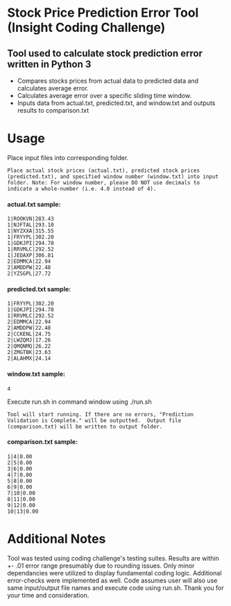 # Stock Price Prediction Error Tool (Insight Coding Challenge)

## Tool used to calculate stock prediction error written in Python 3
* Compares stocks prices from actual data to predicted data and calculates average error.
* Calculates average error over a specific sliding time window.
* Inputs data from actual.txt, predicted.txt, and window.txt and outputs results to comparison.txt

# Usage

Place input files into corresponding folder.
```
Place actual stock prices (actual.txt), predicted stock prices (predicted.txt), and specified window number (window.txt) into input folder. Note: For window number, please DO NOT use decimals to indicate a whole-number (i.e. 4.0 instead of 4).
```
#### actual.txt sample:

```
1|ROOKVN|283.43
1|NJFTAL|293.10
1|NYZXXA|315.55
1|FRYYPL|302.20
1|GDKJPI|294.78
1|RRVMLC|292.52
1|JEDAXP|306.81
2|EDMMCA|22.94
2|AMDDPW|22.48
2|YZSGPL|27.72
```

#### predicted.txt sample:

```
1|FRYYPL|302.20
1|GDKJPI|294.78
1|RRVMLC|292.52
2|EDMMCA|22.94
2|AMDDPW|22.48
2|CCKENL|24.75
2|LWZQMJ|17.26
2|QMQNMQ|26.22
2|ZMGTBK|23.63
2|ALAHMX|24.14
```

#### window.txt sample:

```
4
```

Execute run.sh in command window using ./run.sh
```
Tool will start running. If there are no errors, "Prediction Validation is Complete." will be outputted.  Output file (comparison.txt) will be written to output folder. 
```

#### comparison.txt sample:

```
1|4|0.00
2|5|0.00
3|6|0.00
4|7|0.00
5|8|0.00
6|9|0.00
7|10|0.00
8|11|0.00
9|12|0.00
10|13|0.00
```

# Additional Notes

Tool was tested using coding challenge's testing suites.  Results are within +- .01 error range presumably due to rounding issues.  Only minor dependancies were utilized to display fundamental coding logic.  Additional error-checks were implemented as well.  Code assumes user will also use same input/output file names and execute code using run.sh.  Thank you for your time and consideration.
